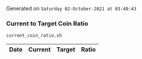 Generated on `Saturday 02-October-2021 at 03:40:43`

### Current to Target Coin Ratio
`current_coin_ratio.sh`

Date|Current|Target|Ratio
---|---|---|---
